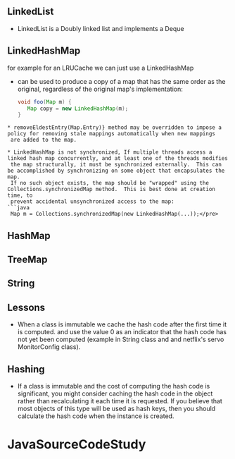 
## LinkedList
* LinkedList is a Doubly linked list and implements a Deque

## LinkedHashMap
for example for an LRUCache we can just use a LinkedHashMap 
* can be used to produce a copy of a map that has the same order as the original, regardless of the original map's implementation:
  ```java
  void foo(Map m) {
     Map copy = new LinkedHashMap(m);
  }
 ```
* removeEldestEntry(Map.Entry)} method may be overridden to impose a policy for removing stale mappings automatically when new mappings
  are added to the map.
 
* LinkedHashMap is not synchronized, If multiple threads access a linked hash map concurrently, and at least one of the threads modifies 
  the map structurally, it must be synchronized externally.  This can be accomplished by synchronizing on some object that encapsulates the map. 
  If no such object exists, the map should be "wrapped" using the Collections.synchronizedMap method.  This is best done at creation time, to 
  prevent accidental unsynchronized access to the map:
 ```java
  Map m = Collections.synchronizedMap(new LinkedHashMap(...));</pre> 
 ```

## HashMap


## TreeMap


## String 

## Lessons 
- When a class is immutable we cache the hash code after the first time it is computed. and use the value 0 as an indicator that 
  the hash code has not yet been computed (example in String class and and netflix's servo MonitorConfig class).

## Hashing 
* If a class is immutable and the cost of computing the hash code is significant, you might consider caching the hash 
  code in the object rather than recalculating it each time it is requested. If you believe that most objects of this type 
  will be used as hash keys, then you should calculate the hash code when the instance is created. 
# JavaSourceCodeStudy
